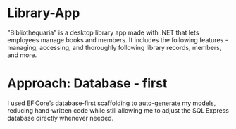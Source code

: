 # Library-App
"Bibliothequaria" is a desktop library app made with .NET that lets employees manage books and members. 
It includes the following features - managing, accessing, and thoroughly following library records, members, and more.
# Approach: Database - first
I used EF Core’s database‑first scaffolding to auto-generate my models, reducing hand‑written code while still allowing me to adjust the SQL Express database directly whenever needed.
